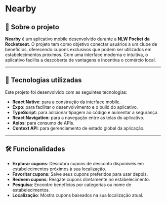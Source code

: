 # Nearby

## 📝 Sobre o projeto

**Nearby** é um aplicativo mobile desenvolvido durante a **NLW Pocket da Rocketseat**. O projeto tem como objetivo conectar usuários a um clube de benefícios, oferecendo cupons exclusivos que podem ser utilizados em estabelecimentos próximos. Com uma interface moderna e intuitiva, o aplicativo facilita a descoberta de vantagens e incentiva o comércio local.

---

## 🚀 Tecnologias utilizadas

Este projeto foi desenvolvido com as seguintes tecnologias:

- **React Native**: para a construção da interface mobile.
- **Expo**: para facilitar o desenvolvimento e o build do aplicativo.
- **TypeScript**: para adicionar tipagem ao código e aumentar a segurança.
- **React Navigation**: para a navegação entre as telas do aplicativo.
- **Axios**: para consumo de APIs.
- **Context API**: para gerenciamento de estado global da aplicação.

---

## 🛠️ Funcionalidades

- **Explorar cupons**: Descubra cupons de desconto disponíveis em estabelecimentos próximos à sua localização.
- **Favoritar cupons**: Salve seus cupons preferidos para usar depois.
- **Redeem cupons**: Resgate cupons diretamente no estabelecimento.
- **Pesquisa**: Encontre benefícios por categorias ou nome de estabelecimentos.
- **Localização**: Mostra cupons baseados na sua localização atual.
